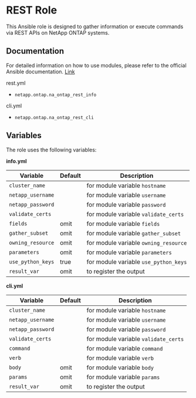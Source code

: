 # REST Role

This Ansible role is designed to gather information or execute commands via REST APIs on NetApp ONTAP systems.

## Documentation

For detailed information on how to use modules, please refer to the official Ansible documentation. [Link](https://docs.ansible.com/ansible/latest/collections/netapp/ontap/index.html)

rest.yml
- `netapp.ontap.na_ontap_rest_info`

cli.yml
- `netapp.ontap.na_ontap_rest_cli`

## Variables

The role uses the following variables:

**info.yml**

| Variable              | Default | Description                              |
|-----------------------|---------|------------------------------------------|
| `cluster_name`        |         | for module variable `hostname`           |
| `netapp_username`     |         | for module variable `username`           |
| `netapp_password`     |         | for module variable `password`           |
| `validate_certs`      |         | for module variable `validate_certs`     |
| `fields`              | omit    | for module variable `fields`             |
| `gather_subset`       | omit    | for module variable `gather_subset`      |
| `owning_resource`     | omit    | for module variable `owning_resource`    |
| `parameters`          | omit    | for module variable `parameters`         |
| `use_python_keys`     | true    | for module variable `use_python_keys`    |
| `result_var`          | omit    | to register the output                   |

**cli.yml**

| Variable              | Default | Description                              |
|-----------------------|---------|------------------------------------------|
| `cluster_name`        |         | for module variable `hostname`           |
| `netapp_username`     |         | for module variable `username`           |
| `netapp_password`     |         | for module variable `password`           |
| `validate_certs`      |         | for module variable `validate_certs`     |
| `command`             |         | for module variable `command`            |
| `verb`                |         | for module variable `verb`               |
| `body`                | omit    | for module variable `body`               |
| `params`              | omit    | for module variable `params`             |
| `result_var`          | omit    | to register the output                   |
